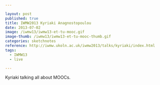 ```yaml
---

layout: post
published: true
title: IWMW2013 Kyriaki Anagnostopoulou
date: 2013-07-02
image: /iwmw13/iwmw13-et-tu-mooc.gif
image-thumb: /iwmw13/iwmw13-et-tu-mooc-thumb.gif
categories: sketchnotes
reference: http://iwmw.ukoln.ac.uk/iwmw2013/talks/kyriaki/index.html
tags:
  - IWMW13
  - live

---
```


Kyriaki talking all about MOOCs.